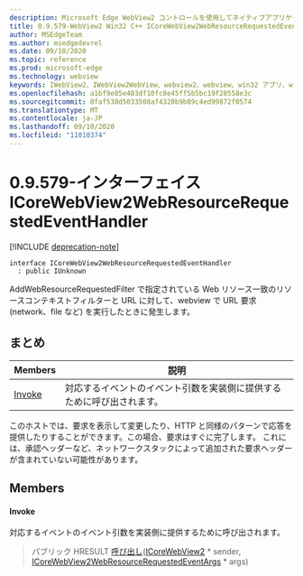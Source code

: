```yaml
---
description: Microsoft Edge WebView2 コントロールを使用してネイティブアプリケーションに web 技術 (HTML、CSS、JavaScript) を埋め込む
title: 0.9.579-WebView2 Win32 C++ ICoreWebView2WebResourceRequestedEventHandler
author: MSEdgeTeam
ms.author: msedgedevrel
ms.date: 09/10/2020
ms.topic: reference
ms.prod: microsoft-edge
ms.technology: webview
keywords: IWebView2、IWebView2WebView、webview2、webview、win32 アプリ、win32、edge、ICoreWebView2、ICoreWebView2Controller、browser control、edge html、ICoreWebView2WebResourceRequestedEventHandler
ms.openlocfilehash: a1bf9e05e403df10fc8e45ff5b5bc19f28558e3c
ms.sourcegitcommit: 0faf538d5033508af4320b9b89c4ed99872f0574
ms.translationtype: MT
ms.contentlocale: ja-JP
ms.lasthandoff: 09/10/2020
ms.locfileid: "11010374"
---
```

# 0.9.579-インターフェイス ICoreWebView2WebResourceRequestedEventHandler 

[!INCLUDE [deprecation-note](../../includes/deprecation-note.md)]

```
interface ICoreWebView2WebResourceRequestedEventHandler
  : public IUnknown
```

AddWebResourceRequestedFilter で指定されている Web リソース一致のリソースコンテキストフィルターと URL に対して、webview で URL 要求 (network、file など) を実行したときに発生します。

## まとめ

 Members                        | 説明
--------------------------------|---------------------------------------------
[Invoke](#invoke) | 対応するイベントのイベント引数を実装側に提供するために呼び出されます。

このホストでは、要求を表示して変更したり、HTTP と同様のパターンで応答を提供したりすることができます。この場合、要求はすぐに完了します。 これには、承認ヘッダーなど、ネットワークスタックによって追加された要求ヘッダーが含まれていない可能性があります。

## Members

#### Invoke 

対応するイベントのイベント引数を実装側に提供するために呼び出されます。

> パブリック HRESULT [呼び出し](#invoke)([ICoreWebView2](icorewebview2.md) * sender, [ICoreWebView2WebResourceRequestedEventArgs](icorewebview2webresourcerequestedeventargs.md) * args)

